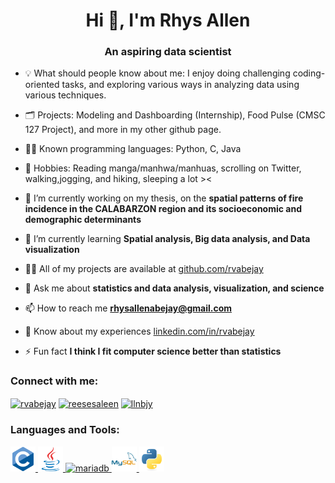 <h1 align="center">Hi 👋, I'm Rhys Allen</h1>
<h3 align="center">An aspiring data scientist</h3>

- 💡 What should people know about me: I enjoy doing challenging coding-oriented tasks, and exploring various ways in analyzing data using various techniques. 

- 🗂️ Projects: Modeling and Dashboarding (Internship), Food Pulse (CMSC 127 Project), and more in my other github page.

- 👨‍💻 Known programming languages: Python, C, Java

- 📖 Hobbies: Reading manga/manhwa/manhuas, scrolling on Twitter, walking,jogging, and hiking, sleeping a lot ><

- 🔭 I’m currently working on my thesis, on the **spatial patterns of fire incidence in the CALABARZON region and its socioeconomic and demographic determinants**

- 🌱 I’m currently learning **Spatial analysis, Big data analysis, and Data visualization**

- 👨‍💻 All of my projects are available at [github.com/rvabejay](github.com/rvabejay)

- 💬 Ask me about **statistics and data analysis, visualization, and science**

- 📫 How to reach me **rhysallenabejay@gmail.com**

- 📄 Know about my experiences [linkedin.com/in/rvabejay](linkedin.com/in/rvabejay)

- ⚡ Fun fact **I think I fit computer science better than statistics**


<h3 align="left">Connect with me:</h3>
<p align="left">
<a href="https://linkedin.com/in/rvabejay" target="blank"><img align="center" src="https://raw.githubusercontent.com/rahuldkjain/github-profile-readme-generator/master/src/images/icons/Social/linked-in-alt.svg" alt="rvabejay" height="30" width="40" /></a>
<a href="https://fb.com/reesesaleen" target="blank"><img align="center" src="https://raw.githubusercontent.com/rahuldkjain/github-profile-readme-generator/master/src/images/icons/Social/facebook.svg" alt="reesesaleen" height="30" width="40" /></a>
<a href="https://instagram.com/llnbjy" target="blank"><img align="center" src="https://raw.githubusercontent.com/rahuldkjain/github-profile-readme-generator/master/src/images/icons/Social/instagram.svg" alt="llnbjy" height="30" width="40" /></a>
</p>

<h3 align="left">Languages and Tools:</h3>
<p align="left"> <a href="https://www.cprogramming.com/" target="_blank" rel="noreferrer"> <img src="https://raw.githubusercontent.com/devicons/devicon/master/icons/c/c-original.svg" alt="c" width="40" height="40"/> </a> <a href="https://www.java.com" target="_blank" rel="noreferrer"> <img src="https://raw.githubusercontent.com/devicons/devicon/master/icons/java/java-original.svg" alt="java" width="40" height="40"/> </a> <a href="https://mariadb.org/" target="_blank" rel="noreferrer"> <img src="https://www.vectorlogo.zone/logos/mariadb/mariadb-icon.svg" alt="mariadb" width="40" height="40"/> </a> <a href="https://www.mysql.com/" target="_blank" rel="noreferrer"> <img src="https://raw.githubusercontent.com/devicons/devicon/master/icons/mysql/mysql-original-wordmark.svg" alt="mysql" width="40" height="40"/> </a> <a href="https://www.python.org" target="_blank" rel="noreferrer"> <img src="https://raw.githubusercontent.com/devicons/devicon/master/icons/python/python-original.svg" alt="python" width="40" height="40"/> </a> </p>

